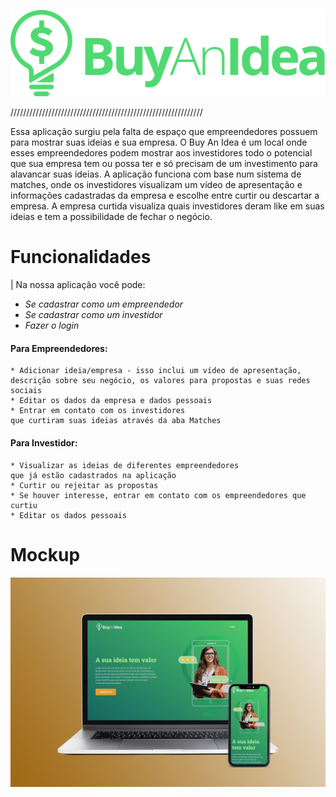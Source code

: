 ![Logo - BAI](src/assets/logo_1.svg)

/////////////////////////////////////////////////////////////

Essa aplicação surgiu pela falta de espaço que empreendedores possuem para mostrar suas ideias e sua empresa. O Buy An Idea é um local onde esses empreendedores podem mostrar aos investidores todo o potencial que sua empresa tem ou possa ter e só precisam de um investimento para alavancar suas ideias. A aplicação funciona com base num sistema de matches, onde os investidores visualizam um vídeo de apresentação e informações cadastradas da empresa e escolhe entre curtir ou descartar a empresa. A empresa curtida visualiza quais investidores deram like em suas ideias e tem a possibilidade de fechar o negócio.

# Funcionalidades

| Na nossa aplicação você pode:

- _Se cadastrar como um empreendedor_
- _Se cadastrar como um investidor_
- _Fazer o login_

#### Para Empreendedores:

    * Adicionar ideia/empresa - isso inclui um vídeo de apresentação, 
    descrição sobre seu negócio, os valores para propostas e suas redes sociais
    * Editar os dados da empresa e dados pessoais
    * Entrar em contato com os investidores 
    que curtiram suas ideias através da aba Matches

#### Para Investidor:

    * Visualizar as ideias de diferentes empreendedores 
    que já estão cadastrados na aplicação
    * Curtir ou rejeitar as propostas
    * Se houver interesse, entrar em contato com os empreendedores que curtiu
    * Editar os dados pessoais

# Mockup

![Mockup - BAI](src/assets/buy.jpg)
